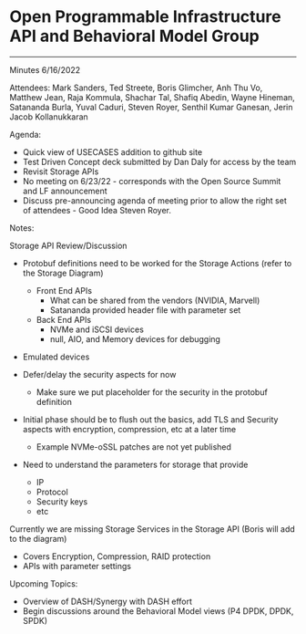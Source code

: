 # Open Programmable Infrastructure API and Behavioral Model Group

---
Minutes 6/16/2022

Attendees: Mark Sanders, Ted Streete, Boris Glimcher, Anh Thu Vo, Matthew Jean, Raja Kommula, Shachar Tal, Shafiq Abedin, Wayne Hineman, Satananda Burla, Yuval Caduri, Steven Royer, Senthil Kumar Ganesan, Jerin Jacob Kollanukkaran

Agenda:

- Quick view of USECASES addition to github site
- Test Driven Concept deck submitted by Dan Daly for access by the team
- Revisit Storage APIs
- No meeting on 6/23/22 - corresponds with the Open Source Summit and LF announcement
- Discuss pre-announcing agenda of meeting prior to allow the right set of attendees - Good Idea Steven Royer.

Notes:

Storage API Review/Discussion

- Protobuf definitions need to be worked for the Storage Actions (refer to the Storage Diagram)
  - Front End APIs
    - What can be shared from the vendors (NVIDIA, Marvell)
    - Satananda provided header file with parameter set
  - Back End APIs
    - NVMe and iSCSI devices
    - null, AIO, and Memory devices for debugging

- Emulated devices

- Defer/delay the security aspects for now
  - Make sure we put placeholder for the security in the protobuf definition

- Initial phase should be to flush out the basics, add TLS and Security aspects with encryption, compression, etc at a later time
  - Example NVMe-oSSL patches are not yet published

- Need to understand the parameters for storage that provide
  - IP
  - Protocol
  - Security keys
  - etc

Currently we are missing Storage Services in the Storage API (Boris will add to the diagram)

- Covers Encryption, Compression, RAID protection
- APIs with parameter settings

Upcoming Topics:

- Overview of DASH/Synergy with DASH effort
- Begin discussions around the Behavioral Model views (P4 DPDK, DPDK, SPDK)
